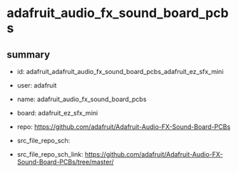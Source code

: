 # adafruit_audio_fx_sound_board_pcbs
 
## summary 
* id: adafruit_adafruit_audio_fx_sound_board_pcbs_adafruit_ez_sfx_mini
* user: adafruit
* name: adafruit_audio_fx_sound_board_pcbs
* board: adafruit_ez_sfx_mini
* repo: https://github.com/adafruit/Adafruit-Audio-FX-Sound-Board-PCBs



* src_file_repo_sch: 
* src_file_repo_sch_link: https://github.com/adafruit/Adafruit-Audio-FX-Sound-Board-PCBs/tree/master/






